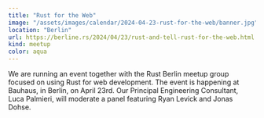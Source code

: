 ```yaml
---
title: "Rust for the Web"
image: "/assets/images/calendar/2024-04-23-rust-for-the-web/banner.jpg"
location: "Berlin"
url: https://berline.rs/2024/04/23/rust-and-tell-rust-for-the-web.html
kind: meetup
color: aqua
---
```


We are running an event together with the Rust Berlin meetup group focused on
using Rust for web development. The event is happening at Bauhaus, in Berlin, on
April 23rd. Our Principal Engineering Consultant, Luca Palmieri, will moderate a
panel featuring Ryan Levick and Jonas Dohse.
